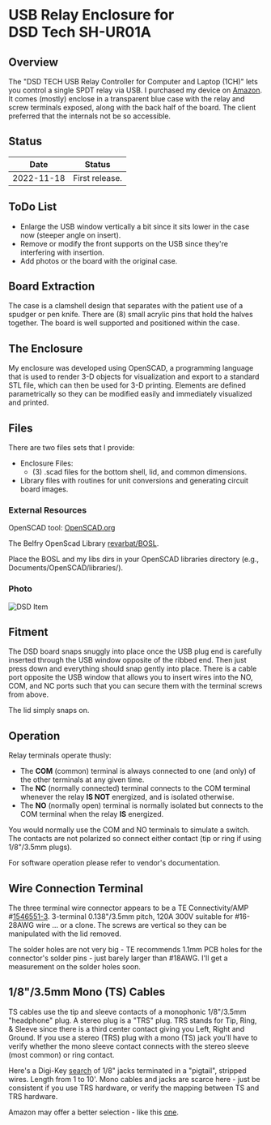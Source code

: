# USB Relay Enclosure for<br>DSD Tech SH-UR01A

## Overview

The "DSD TECH  USB Relay Controller for Computer and Laptop (1CH)" lets you control a single SPDT relay via USB. I purchased my device on [Amazon](https://smile.amazon.com/dp/B09PYML6Q7). It comes (mostly) enclose in a transparent blue case with the relay and screw terminals exposed, along with the back half of the board. The client preferred that the internals not be so accessible.

## Status

|    Date    | Status         |
| :--------: | -------------- |
| 2022-11-18 | First release. |

## ToDo List

* Enlarge the USB window vertically a bit since it sits lower in the case now (steeper angle on insert).
* Remove or modify the front supports on the USB since they're interfering with insertion.
* Add photos or the board with the original case.

## Board Extraction

The case is a clamshell design that separates with the patient use of a spudger or pen knife. There are (8) small acrylic pins that hold the halves together. The board is well supported and positioned within the case.

## The Enclosure

My enclosure was developed using OpenSCAD, a programming language that is used to render 3-D objects for visualization and export to a standard STL file, which can then be used for 3-D printing. Elements are defined parametrically so they can be modified easily and immediately visualized and printed.

## Files

There are two files sets that I provide:

* Enclosure Files:
  * (3) .scad files for the bottom shell, lid, and common dimensions.
* Library files with routines for unit conversions and generating circuit board images.

### External Resources

OpenSCAD tool: [OpenSCAD.org](https://openscad.org/)

The Belfry OpenScad Library [revarbat/BOSL](revarbat/BOSL).

Place the BOSL and my libs dirs in your OpenSCAD libraries directory (e.g., Documents/OpenSCAD/libraries/).

### Photo

![DSD Item](assets/USB_end.jpg)

## Fitment

The DSD board snaps snuggly into place once the USB plug end is carefully inserted through the USB window opposite of the ribbed end. Then just press down and everything should snap gently into place. There is a cable port opposite the USB window that allows you to insert wires into the NO, COM, and NC ports such that you can secure them with the terminal screws from above.

The lid simply snaps on.

## Operation

Relay terminals operate thusly:

* The **COM** (common) terminal is always connected to one (and only) of the other terminals at any given time.
* The **NC** (normally connected) terminal connects to the COM terminal whenever the relay **IS NOT** energized, and is isolated otherwise.
* The **NO** (normally open) terminal is normally isolated but connects to the COM terminal when the relay **IS** energized.

You would normally use the COM and NO terminals to simulate a switch. The contacts are not polarized so connect either contact (tip or ring if using 1/8"/3.5mm plugs).

For software operation please refer to vendor's documentation.

## Wire Connection Terminal

The three terminal wire connector appears to be a TE Connectivity/AMP #[1546551-3](https://www.digikey.com/short/0d5nwh74). 3-terminal 0.138"/3.5mm pitch, 120A 300V suitable for #16-28AWG wire ... or a clone. The screws are vertical so they can be manipulated with the lid removed.

The solder holes are not very big - TE recommends 1.1mm PCB holes for the connector's solder pins - just barely larger than #18AWG. I'll get a measurement on the solder holes soon.

## 1/8"/3.5mm Mono (TS) Cables

TS cables use the tip and sleeve contacts of a monophonic 1/8"/3.5mm "headphone" plug. A stereo plug is a "TRS" plug. TRS stands for Tip, Ring, & Sleeve since there is a third center contact giving you Left, Right and Ground. If you use a stereo (TRS) plug with a mono (TS) jack you'll have to verify whether the mono sleeve contact connects with the stereo sleeve (most common) or ring contact.

Here's a Digi-Key [search]() of 1/8" jacks terminated in a "pigtail", stripped wires. Length from 1 to 10'. Mono cables and jacks are scarce here - just be consistent if you use TRS hardware, or verify the mapping between TS and TRS hardware.

Amazon may offer a better selection - like this [one](https://smile.amazon.com/Fancasee-Replacement-Female-Connector-Repair/dp/B07Y8KR21P).

